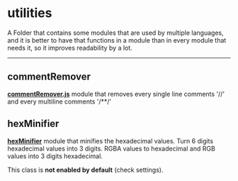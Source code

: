 # **utilities**

A Folder that contains some modules that are used by multiple languages, and it is better to have that functions in a module than in every module that needs it, so it improves readability by a lot.

---

## **commentRemover**

**[commentRemover.js](commentRemover.js)** module that removes every single line comments '//' and every multiline comments '/**/'

## **hexMinifier**

**[hexMinifier](hexMinifier.js)** module that minifies the hexadecimal values. Turn 6 digits hexadecimal values into 3 digits. RGBA values to hexadecimal and RGB values into 3 digits hexadecimal.

This class is **not enabled by default** (check settings).
